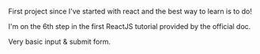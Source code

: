 First project since I've started with react and the best way to learn is to do!

I'm on the 6th step in the first ReactJS tutorial provided by the official doc.

Very basic input & submit form.

